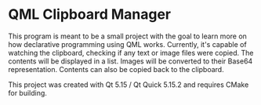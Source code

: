 # QML Clipboard Manager

This program is meant to be a small project with the goal to learn more on how declarative programming using QML works. Currently, it's capable of watching the clipboard, checking if any text or image files were copied. The contents will be displayed in a list. Images will be converted to their Base64 representation. Contents can also be copied back to the clipboard.

This project was created with Qt 5.15 / Qt Quick 5.15.2 and requires CMake for building.

